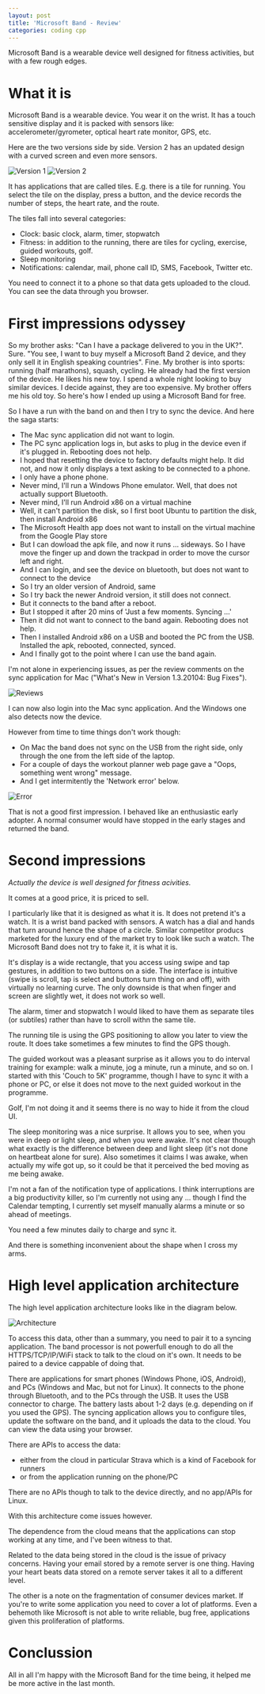 ```yaml
---
layout: post
title: 'Microsoft Band - Review'
categories: coding cpp
---
```


Microsoft Band is a wearable device well designed for fitness activities, but
with a few rough edges.


# What it is

Microsoft Band is a wearable device. You wear it on the wrist. It has a touch
sensitive display and it is packed with sensors like: accelerometer/gyrometer,
optical heart rate monitor, GPS, etc.

Here are the two versions side by side. Version 2 has an updated design with a
curved screen and even more sensors.

![Version 1](/assets/2016-01-27-ms-band-review/band1.jpeg)
![Version 2](/assets/2016-01-27-ms-band-review/band2.jpeg)

It has applications that are called tiles. E.g. there is a tile for running. You
select the tile on the display, press a button, and the device records the
number of steps, the heart rate, and the route.

The tiles fall into several categories:

- Clock: basic clock, alarm, timer, stopwatch
- Fitness: in addition to the running, there are tiles for cycling, exercise, guided
workouts, golf.
- Sleep monitoring
- Notifications: calendar, mail, phone call ID, SMS, Facebook, Twitter etc.

You need to connect it to a phone so that data gets uploaded to the cloud. You
can see the data through you browser.

# First impressions odyssey

So my brother asks: "Can I have a package delivered to you in the UK?". Sure.
"You see, I want to buy myself a Microsoft Band 2 device, and they only sell it
in English speaking countries". Fine. My brother is into sports: running (half
marathons), squash, cycling. He already had the first version of the device. He
likes his new toy. I spend a whole night looking to buy similar devices. I decide
against, they are too expensive. My brother offers me his old toy. So here's
how I ended up using a Microsoft Band for free.

So I have a run with the band on and then I try to sync the device. And here
the saga starts:

- The Mac sync application did not want to login.
- The PC sync application logs in, but asks to plug in the device even if it's
  plugged in. Rebooting does not help.
- I hoped that resetting the device to factory defaults might help. It did not,
  and now it only displays a text asking to be connected to a phone.
- I only have a phone phone.
- Never mind, I'll run a Windows Phone emulator. Well, that does not actually
  support Bluetooth.
- Never mind, I'll run Android x86 on a virtual machine
- Well, it can't partition the disk, so I first boot Ubuntu to partition the
  disk, then install Android x86
- The Microsoft Health app does not want to install on the virtual machine from
  the Google Play store
- But I can dowload the apk file, and now it runs ... sideways. So I have move
  the finger up and down the trackpad in order to move the cursor left and
  right.
- And I can login, and see the device on bluetooth, but does not want to
  connect to the device
- So I try an older version of Android, same
- So I try back the newer Android version, it still does not connect.
- But it connects to the band after a reboot.
- But I stopped it after 20 mins of 'Just a few moments. Syncing ...'
- Then it did not want to connect to the band again. Rebooting does not help.
- Then I installed Android x86 on a USB and booted the PC from the USB.
  Installed the apk, rebooted, connected, synced.
- And I finally got to the point where I can use the band again.

I'm not alone in experiencing issues, as per the review comments on the sync
application for Mac ("What's New in Version 1.3.20104: Bug Fixes").

![Reviews](/assets/2016-01-27-ms-band-review/reviews.png)

I can now also login into the Mac sync application. And the Windows one also
detects now the device.

However from time to time things don't work though:

- On Mac the band does not sync on the USB from the right side, only through
  the one from the left side of the laptop.
- For a couple of days the workout planner web page gave a "Oops, something
  went wrong" message.
- And I get intermitently the 'Network error' below.

![Error](/assets/2016-01-27-ms-band-review/error.png)

That is not a good first impression. I behaved like an enthusiastic early
adopter. A normal consumer would have stopped in the early stages and returned
the band.


# Second impressions

*Actually the device is well designed for fitness acivities.*

It comes at a good price, it is priced to sell.

I particularly like that it is designed as what it is. It does not pretend it's
a watch. It is a wrist band packed with sensors. A watch has a dial and hands
that turn around hence the shape of a circle. Similar competitor producs
marketed for the luxury end of the market try to look like such a watch. The
Microsoft Band does not try to fake it, it is what it is.

It's display is a wide rectangle, that you access using swipe and tap
gestures, in addition to two buttons on a side. The interface is intuitive
(swipe is scroll, tap is select and buttons turn thing on and off),
with virtually no learning curve. The only downside is that when finger and
screen are slightly wet, it does not work so well.

The alarm, timer and stopwatch I would liked to have them as separate tiles (or
subtiles) rather than have to scroll withn the same tile.

The running tile is using the GPS positioning to allow you later to view the
route. It does take sometimes a few minutes to find the GPS though.

The guided workout was a pleasant surprise as it allows you to do interval
training for example: walk a minute, jog a minute, run a minute, and so on. I
started with this 'Couch to 5K' programme, though I have to sync it with a
phone or PC, or else it does not move to the next guided workout in the
programme.

Golf, I'm not doing it and it seems there is no way to hide it from the cloud
UI.

The sleep monitoring was a nice surprise. It allows you to see, when you were
in deep or light sleep, and when you were awake. It's not clear though what
exactly is the difference between deep and light sleep (it's not done on
heartbeat alone for sure). Also sometimes it claims I was awake, when actually
my wife got up, so it could be that it perceived the bed moving as me being
awake.

I'm not a fan of the notification type of applications. I think interruptions
are a big productivity killer, so I'm currently not using any ... though I find
the Calendar tempting, I currently set myself manually alarms a minute or so
ahead of meetings.

You need a few minutes daily to charge and sync it.

And there is something inconvenient about the shape when I cross my arms.

# High level application architecture

The high level application architecture looks like in the diagram below.

![Architecture](/assets/2016-01-27-ms-band-review/architecture.png)

To access this data, other than a summary, you need to pair it to a syncing
application. The band processor is not powerfull enough to do all the
HTTPS/TCP/IP/WiFi stack to talk to the cloud on it's own. It needs to be paired
to a device cappable of doing that.

There are applications for smart phones (Windows Phone, iOS,
Android), and PCs (Windows and Mac, but not for Linux). It connects to the
phone through Bluetooth, and to the PCs through the USB. It uses the USB
connector to charge. The battery lasts about 1-2 days (e.g. depending on if you
used the GPS). The syncing application allows you to configure tiles, update
the software on the band, and it uploads the data to the cloud. You can view
the data using your browser.

There are APIs to access the data:

- either from the cloud in particular Strava which is a kind of Facebook for runners
- or from the application running on the phone/PC

There are no APIs though to talk to the device directly, and no app/APIs for
Linux.

With this architecture come issues however.

The dependence from the cloud means that the applications can stop working at
any time, and I've been witness to that.

Related to the data being stored in the cloud is the issue of privacy concerns.
Having your email stored by a remote server is one thing. Having your
heart beats data stored on a remote server takes it all to a different level.

The other is a note on the fragmentation of consumer devices market. If you're
to write some application you need to cover a lot of platforms. Even a behemoth
like Microsoft is not able to write reliable, bug free, applications given this
proliferation of platforms.


# Conclussion

All in all I'm happy with the Microsoft Band for the time being, it helped me
be more active in the last month.

